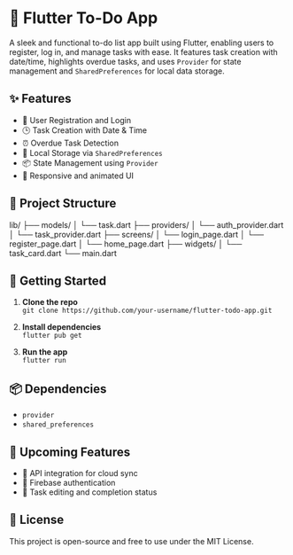 # 📝 Flutter To-Do App

A sleek and functional to-do list app built using Flutter, enabling users to register, log in, and manage tasks with ease. It features task creation with date/time, highlights overdue tasks, and uses `Provider` for state management and `SharedPreferences` for local data storage.

## ✨ Features

- 🔐 User Registration and Login
- 🕒 Task Creation with Date & Time
- ⏰ Overdue Task Detection
- 💾 Local Storage via `SharedPreferences`
- 📦 State Management using `Provider`
- 🎨 Responsive and animated UI

## 📁 Project Structure
lib/
├── models/
│ └── task.dart
├── providers/
│ └── auth_provider.dart
│ └── task_provider.dart
├── screens/
│ └── login_page.dart
│ └── register_page.dart
│ └── home_page.dart
├── widgets/
│ └── task_card.dart
└── main.dart


## 🚀 Getting Started

1. **Clone the repo**  
   `git clone https://github.com/your-username/flutter-todo-app.git`

2. **Install dependencies**  
   `flutter pub get`

3. **Run the app**  
   `flutter run`

## 📦 Dependencies

- `provider`
- `shared_preferences`

## 📌 Upcoming Features

- 🔄 API integration for cloud sync
- 📱 Firebase authentication
- 📝 Task editing and completion status

## 📄 License

This project is open-source and free to use under the MIT License.

